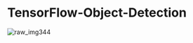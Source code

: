 # TensorFlow-Object-Detection
![raw_img344](https://user-images.githubusercontent.com/65916505/161410372-cfb7f031-4a9b-4b91-9e1b-a9aa3da76e26.jpeg)
